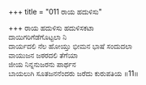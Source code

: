 +++
title = "011 ರಾಯ ಹದುಳಿಸು"

+++
ರಾಯ ಹದುಳಿಸು ಹದುಳಿಸಕಟಾ  
ದಾಯಿಗರಿಗೆಡೆಗೊಟ್ಟಲಾ ನಿ  
ದಾರ್ಯದಲಿ ನೆಲ ಹೋಯ್ತು ಭೀಮನ ಭಾಷೆ ಸಂದುದಲಾ  
ವಾಯುಜನ ಜಠರದಲಿ ತೆಗೆಯಾ  
ಜೀಯ ನಿನ್ನನುಜರನು ಪಾರ್ಥನ  
ಬಾಯಲುಗಿ ಸೂತಜನನೆಂದರು ಜರೆದು ಕುರುಪತಿಯ      ॥11॥